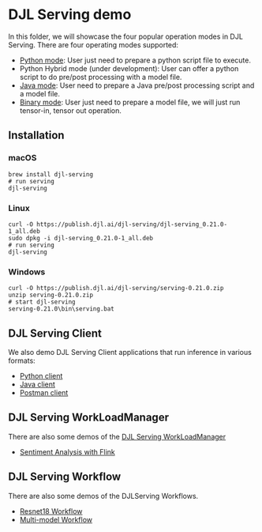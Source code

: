 # DJL Serving demo

In this folder, we will showcase the four popular operation modes in DJL Serving. There are four operating modes supported:

- [Python mode](python-mode/README.md): User just need to prepare a python script file to execute.
- Python Hybrid mode (under development): User can offer a python script to do pre/post processing with a model file.
- [Java mode](java-mode/README.md): User need to prepare a Java pre/post processing script and a model file.
- [Binary mode](binary-mode/README.md): User just need to prepare a model file, we will just run tensor-in, tensor out operation.

## Installation

### macOS

```
brew install djl-serving
# run serving
djl-serving
```

### Linux

```
curl -O https://publish.djl.ai/djl-serving/djl-serving_0.21.0-1_all.deb
sudo dpkg -i djl-serving_0.21.0-1_all.deb
# run serving
djl-serving
```

### Windows

```
curl -O https://publish.djl.ai/djl-serving/serving-0.21.0.zip
unzip serving-0.21.0.zip
# start djl-serving
serving-0.21.0\bin\serving.bat
```

## DJL Serving Client

We also demo DJL Serving Client applications that run inference in various formats:

- [Python client](python-client/README.md)
- [Java client](java-client/README.md)
- [Postman client](postman-client/README.md)

## DJL Serving WorkLoadManager

There are also some demos of the [DJL Serving WorkLoadManager](https://github.com/deepjavalibrary/djl-serving/tree/master/wlm)

- [Sentiment Analysis with Flink](wlm/flink-sentiment-analysis/README.md)

## DJL Serving Workflow

There are also some demos of the DJLServing Workflows.

- [Resnet18 Workflow](workflows/resnet18/README.md)
- [Multi-model Workflow](workflows/multi-model/README.md)
